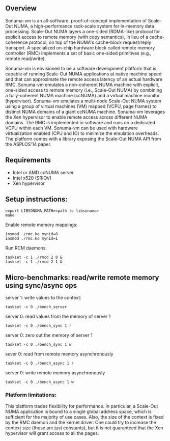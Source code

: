 ## Overview
Sonuma-vm is an all-software, proof-of-concept implementation of Scale-Out NUMA, a high-performance rack-scale system for in-memory data processing. Scale-Out NUMA layers a one-sided (RDMA-like) protocol for explicit access to remote memory (with copy semantics), in lieu of a cache-coherence protocol, on top of the NUMA's cache-block request/reply transport. A specialized on-chip hardware block called remote memory controller (RMC) implements a set of basic one-sided primitives (e.g., remote read/write).

Sonuma-vm is envisioned to be a software development platform that is capable of running Scale-Out NUMA applications at native machine speed and that can approximate the remote access latency of an actual hardware RMC. Sonuma-vm emulates a non-coherent NUMA machine with explicit, one-sided access to remote memory (i.e., Scale-Out NUMA) by combining a fully-coherent NUMA machine (ccNUMA) and a virtual machine monitor (hypervisor). Sonuma-vm emulates a multi-node Scale-Out NUMA system using a group of virtual machines (VM) mapped (VCPU, page frames) to distinct NUMA domains of a giant ccNUMA machine. Sonuma-vm leverages the Xen hypervisor to enable remote access across different NUMA domains. The RMC is implemented in software and runs on a dedicated VCPU within each VM. Sonuma-vm can be used with hardware virtualization enabled (CPU and IO) to minimize the emulation overheads. The platform comes with a library exposing the Scale-Out NUMA API from the ASPLOS'14 paper. 

## Requirements

- Intel or AMD ccNUMA server
- Intel x520 (SRIOV)
- Xen hypervisor

## Setup instructions:
```
export LIBSONUMA_PATH=<path to libsonuma>
make
```

Enable remote memory mappings:
```
insmod ./rmc.ko mynid=0
insmod ./rmc.ko mynid=1
```

Run RCM daemons:
```
taskset -c 1 ./rmcd 2 0 &
taskset -c 1 ./rmcd 2 1 &
```

## Micro-benchmarks: read/write remote memory using sync/async ops
server 1: write values to the context:
```
taskset -c 0 ./bench_server
```
server 0: read values from the memory of server 1
```
taskset -c 0 ./bench_sync 1 r
```
server 0: zero out the memory of server 1
```
taskset -c 0 ./bench_sync 1 w
```
sever 0: read from remote memory asynchronously
```
taskset -c 0 ./bench_async 1 r
```
server 0: write remote memory asynchronously
```
taskset -c 0 ./bench_async 1 w
```

### Platform limitations:
This platform trades flexibility for performance. In particular, a Scale-Out NUMA application is bound to a single global address space, which is sufficient for the majority of use cases. Also, the size
of the context is fixed by the RMC daemon and the kernel driver. One could try to increase the context size (these are just constants), but it is not guaranteed that the Xen hypervisor will grant access
to all the pages.